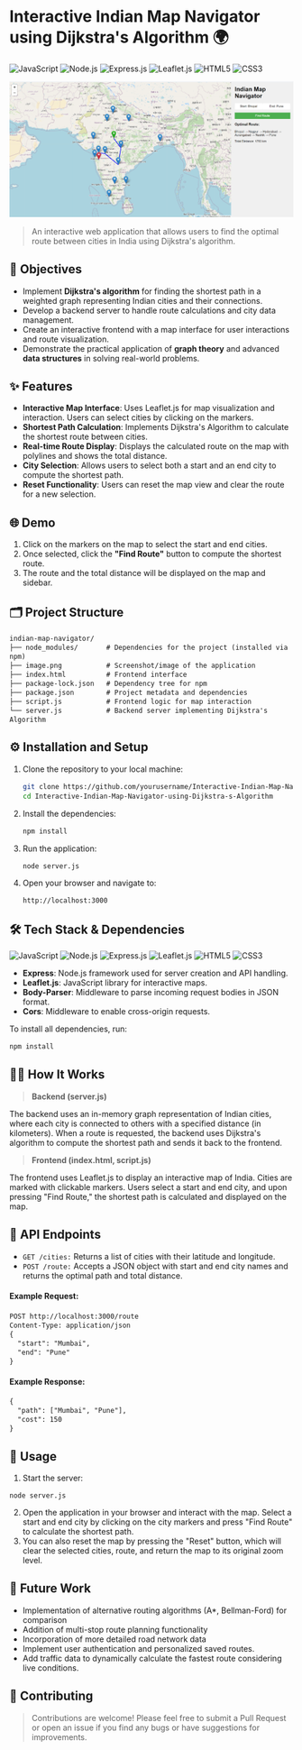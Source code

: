 # Interactive Indian Map Navigator using Dijkstra's Algorithm 🌍️
![JavaScript](https://img.shields.io/badge/JavaScript-F7DF1E?style=for-the-badge&logo=javascript&logoColor=black)
![Node.js](https://img.shields.io/badge/Node.js-339933?style=for-the-badge&logo=nodedotjs&logoColor=white)
![Express.js](https://img.shields.io/badge/Express.js-000000?style=for-the-badge&logo=express&logoColor=white)
![Leaflet.js](https://img.shields.io/badge/Leaflet.js-199900?style=for-the-badge&logo=leaflet&logoColor=white)
![HTML5](https://img.shields.io/badge/HTML5-E34F26?style=for-the-badge&logo=html5&logoColor=white)
![CSS3](https://img.shields.io/badge/CSS3-1572B6?style=for-the-badge&logo=css3&logoColor=white)

![Project Screenshot](./image.png)

>  An interactive web application that allows users to find the optimal route between cities in India using Dijkstra's algorithm.

## 🚀 Objectives
- Implement **Dijkstra's algorithm** for finding the shortest path in a weighted graph representing Indian cities and their connections.
- Develop a backend server to handle route calculations and city data management.
- Create an interactive frontend with a map interface for user interactions and route visualization.
- Demonstrate the practical application of **graph theory** and advanced **data structures** in solving real-world problems.

## ✨ Features
- **Interactive Map Interface**: Uses Leaflet.js for map visualization and interaction. Users can select cities by clicking on the markers.
- **Shortest Path Calculation**: Implements Dijkstra's Algorithm to calculate the shortest route between cities.
- **Real-time Route Display**: Displays the calculated route on the map with polylines and shows the total distance.
- **City Selection**: Allows users to select both a start and an end city to compute the shortest path.
- **Reset Functionality**: Users can reset the map view and clear the route for a new selection.

## 🌐 Demo
1. Click on the markers on the map to select the start and end cities.
2. Once selected, click the **"Find Route"** button to compute the shortest route.
3. The route and the total distance will be displayed on the map and sidebar.

## 🗂️ Project Structure
```
indian-map-navigator/
├── node_modules/       # Dependencies for the project (installed via npm) 
├── image.png           # Screenshot/image of the application
├── index.html          # Frontend interface
├── package-lock.json   # Dependency tree for npm
├── package.json        # Project metadata and dependencies
├── script.js           # Frontend logic for map interaction
└── server.js           # Backend server implementing Dijkstra's Algorithm
```

## ⚙️ Installation and Setup
1. Clone the repository to your local machine:
    ```bash
    git clone https://github.com/yourusername/Interactive-Indian-Map-Navigator-using-Dijkstra-s-Algorithm.git
    cd Interactive-Indian-Map-Navigator-using-Dijkstra-s-Algorithm
    ```

2. Install the dependencies:
    ```bash
    npm install
    ```

3. Run the application:
    ```bash
    node server.js
    ```

4. Open your browser and navigate to:
    ```
    http://localhost:3000
    ```


## 🛠️ Tech Stack & Dependencies

![JavaScript](https://img.shields.io/badge/JavaScript-F7DF1E?style=for-the-badge&logo=javascript&logoColor=black)
![Node.js](https://img.shields.io/badge/Node.js-339933?style=for-the-badge&logo=nodedotjs&logoColor=white)
![Express.js](https://img.shields.io/badge/Express.js-000000?style=for-the-badge&logo=express&logoColor=white)
![Leaflet.js](https://img.shields.io/badge/Leaflet.js-199900?style=for-the-badge&logo=leaflet&logoColor=white)
![HTML5](https://img.shields.io/badge/HTML5-E34F26?style=for-the-badge&logo=html5&logoColor=white)
![CSS3](https://img.shields.io/badge/CSS3-1572B6?style=for-the-badge&logo=css3&logoColor=white)


- **Express**: Node.js framework used for server creation and API handling.
- **Leaflet.js**: JavaScript library for interactive maps.
- **Body-Parser**: Middleware to parse incoming request bodies in JSON format.
- **Cors**: Middleware to enable cross-origin requests.

To install all dependencies, run:
```bash
npm install
```

## 🧑‍💻 How It Works
> **Backend (server.js)**

The backend uses an in-memory graph representation of Indian cities, where each city is connected to others with a specified distance (in kilometers). When a route is requested, the backend uses Dijkstra's algorithm to compute the shortest path and sends it back to the frontend.

> **Frontend (index.html, script.js)**

The frontend uses Leaflet.js to display an interactive map of India. Cities are marked with clickable markers. Users select a start and end city, and upon pressing "Find Route," the shortest path is calculated and displayed on the map.


## 📡 API Endpoints
 - `GET /cities:` Returns a list of cities with their latitude and longitude.
- `POST /route:` Accepts a JSON object with start and end city names and returns the optimal path and total distance.

#### Example Request:
```
POST http://localhost:3000/route
Content-Type: application/json
{
  "start": "Mumbai",
  "end": "Pune"
}
```

#### Example Response:
```
{
  "path": ["Mumbai", "Pune"],
  "cost": 150
}
```

## 📖 Usage
1. Start the server:
```
node server.js
```
2. Open the application in your browser and interact with the map. Select a start and end city by clicking on the city markers and press "Find Route" to calculate the shortest path.
3. You can also reset the map by pressing the "Reset" button, which will clear the selected cities, route, and return the map to its original zoom level.

## 🔮 Future Work
- Implementation of alternative routing algorithms (A*, Bellman-Ford) for comparison
- Addition of multi-stop route planning functionality
- Incorporation of more detailed road network data
- Implement user authentication and personalized saved routes.
- Add traffic data to dynamically calculate the fastest route considering live conditions.

## 🤝 Contributing
>Contributions are welcome! Please feel free to submit a Pull Request or open an issue if you find any bugs or have suggestions for improvements.
